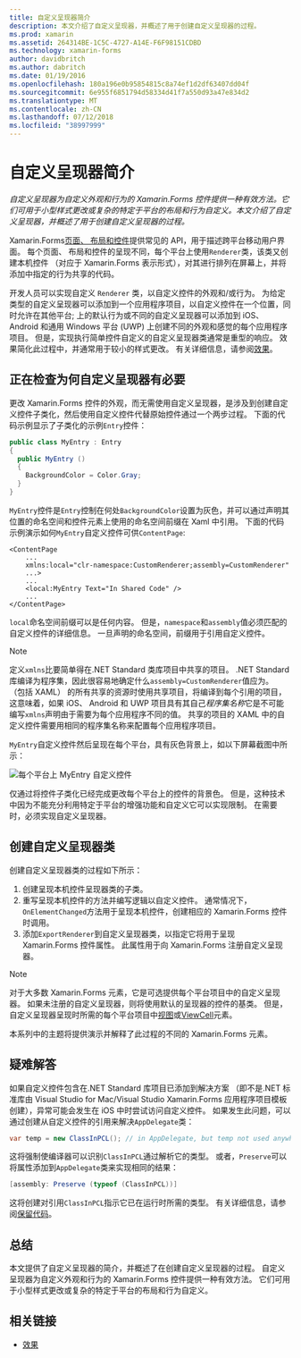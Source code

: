 ```yaml
---
title: 自定义呈现器简介
description: 本文介绍了自定义呈现器，并概述了用于创建自定义呈现器的过程。
ms.prod: xamarin
ms.assetid: 264314BE-1C5C-4727-A14E-F6F98151CDBD
ms.technology: xamarin-forms
author: davidbritch
ms.author: dabritch
ms.date: 01/19/2016
ms.openlocfilehash: 180a196e0b95854815c8a74ef1d2df63407dd04f
ms.sourcegitcommit: 6e955f6851794d58334d41f7a550d93a47e834d2
ms.translationtype: MT
ms.contentlocale: zh-CN
ms.lasthandoff: 07/12/2018
ms.locfileid: "38997999"
---
```

# <a name="introduction-to-custom-renderers"></a>自定义呈现器简介

_自定义呈现器为自定义外观和行为的 Xamarin.Forms 控件提供一种有效方法。它们可用于小型样式更改或复杂的特定于平台的布局和行为自定义。本文介绍了自定义呈现器，并概述了用于创建自定义呈现器的过程。_

Xamarin.Forms[页面、 布局和控件](~/xamarin-forms/user-interface/controls/index.md)提供常见的 API，用于描述跨平台移动用户界面。 每个页面、 布局和控件的呈现不同，每个平台上使用`Renderer`类，该类又创建本机控件 （对应于 Xamarin.Forms 表示形式），对其进行排列在屏幕上，并将添加中指定的行为共享的代码。

开发人员可以实现自定义 `Renderer` 类，以自定义控件的外观和/或行为。 为给定类型的自定义呈现器可以添加到一个应用程序项目，以自定义控件在一个位置，同时允许在其他平台; 上的默认行为或不同的自定义呈现器可以添加到 iOS、 Android 和通用 Windows 平台 (UWP) 上创建不同的外观和感觉的每个应用程序项目。 但是，实现执行简单控件自定义的自定义呈现器类通常是重型的响应。 效果简化此过程中，并通常用于较小的样式更改。 有关详细信息，请参阅[效果](~/xamarin-forms/app-fundamentals/effects/index.md)。

## <a name="examining-why-custom-renderers-are-necessary"></a>正在检查为何自定义呈现器有必要

更改 Xamarin.Forms 控件的外观，而无需使用自定义呈现器，是涉及到创建自定义控件子类化，然后使用自定义控件代替原始控件通过一个两步过程。 下面的代码示例显示了子类化的示例`Entry`控件：

```csharp
public class MyEntry : Entry
{
  public MyEntry ()
  {
    BackgroundColor = Color.Gray;
  }
}
```

`MyEntry`控件是`Entry`控制在何处`BackgroundColor`设置为灰色，并可以通过声明其位置的命名空间和控件元素上使用的命名空间前缀在 Xaml 中引用。 下面的代码示例演示如何`MyEntry`自定义控件可供`ContentPage`:

```xaml
<ContentPage
    ...
    xmlns:local="clr-namespace:CustomRenderer;assembly=CustomRenderer"
    ...>
    ...
    <local:MyEntry Text="In Shared Code" />
    ...
</ContentPage>
```

`local`命名空间前缀可以是任何内容。 但是，`namespace`和`assembly`值必须匹配的自定义控件的详细信息。 一旦声明的命名空间，前缀用于引用自定义控件。

> [!NOTE]
> 定义`xmlns`比要简单得在.NET Standard 类库项目中共享的项目。 .NET Standard 库编译为程序集，因此很容易地确定什么`assembly=CustomRenderer`值应为。 （包括 XAML） 的所有共享的资源时使用共享项目，将编译到每个引用的项目，这意味着，如果 iOS、 Android 和 UWP 项目具有其自己*程序集名称*它是不可能编写`xmlns`声明由于需要为每个应用程序不同的值。 共享的项目的 XAML 中的自定义控件需要用相同的程序集名称来配置每个应用程序项目。

`MyEntry`自定义控件然后呈现在每个平台，具有灰色背景上，如以下屏幕截图中所示：

![](introduction-images/screenshots.png "每个平台上 MyEntry 自定义控件")

仅通过将控件子类化已经完成更改每个平台上的控件的背景色。 但是，这种技术中因为不能充分利用特定于平台的增强功能和自定义它可以实现限制。 在需要时，必须实现自定义呈现器。

## <a name="creating-a-custom-renderer-class"></a>创建自定义呈现器类

创建自定义呈现器类的过程如下所示：

1. 创建呈现本机控件呈现器类的子类。
1. 重写呈现本机控件的方法并编写逻辑以自定义控件。 通常情况下，`OnElementChanged`方法用于呈现本机控件，创建相应的 Xamarin.Forms 控件时调用。
1. 添加`ExportRenderer`到自定义呈现器类，以指定它将用于呈现 Xamarin.Forms 控件属性。 此属性用于向 Xamarin.Forms 注册自定义呈现器。

> [!NOTE]
> 对于大多数 Xamarin.Forms 元素，它是可选提供每个平台项目中的自定义呈现器。 如果未注册的自定义呈现器，则将使用默认的呈现器的控件的基类。 但是，自定义呈现器呈现时所需的每个平台项目中[视图](xref:Xamarin.Forms.View)或[ViewCell](xref:Xamarin.Forms.ViewCell)元素。

本系列中的主题将提供演示并解释了此过程的不同的 Xamarin.Forms 元素。

## <a name="troubleshooting"></a>疑难解答

如果自定义控件包含在.NET Standard 库项目已添加到解决方案 （即不是.NET 标准库由 Visual Studio for Mac/Visual Studio Xamarin.Forms 应用程序项目模板创建），异常可能会发生在 iOS 中时尝试访问自定义控件。 如果发生此问题，可以通过创建从自定义控件的引用来解决`AppDelegate`类：

```csharp
var temp = new ClassInPCL(); // in AppDelegate, but temp not used anywhere
```

这将强制使编译器可以识别`ClassInPCL`通过解析它的类型。 或者，`Preserve`可以将属性添加到`AppDelegate`类来实现相同的结果：

```csharp
[assembly: Preserve (typeof (ClassInPCL))]
```

这将创建对引用`ClassInPCL`指示它已在运行时所需的类型。 有关详细信息，请参阅[保留代码](~/ios/deploy-test/linker.md)。

## <a name="summary"></a>总结

本文提供了自定义呈现器的简介，并概述了在创建自定义呈现器的过程。 自定义呈现器为自定义外观和行为的 Xamarin.Forms 控件提供一种有效方法。 它们可用于小型样式更改或复杂的特定于平台的布局和行为自定义。


## <a name="related-links"></a>相关链接

- [效果](~/xamarin-forms/app-fundamentals/effects/index.md)
